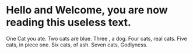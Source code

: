 # Hello and Welcome, you are now reading this useless text.

One Cat you ate.
Two cats are blue.
Three , a dog.
Four cats, real cats.
Five cats, in piece one.
Six cats, of ash.
Seven cats, Godlyness.
